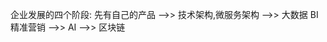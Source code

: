 企业发展的四个阶段:
先有自己的产品 -->> 技术架构,微服务架构
              -->> 大数据 BI 精准营销
              -->> AI
              -->> 区块链
